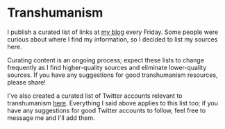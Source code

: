# Transhumanism

I publish a curated list of links at [my blog](https://mordred.substack.com/) every Friday.  Some people were curious about where I find my information, so I decided to list my sources here. 

Curating content is an ongoing process; expect these lists to change frequently as I find higher-quality sources and eliminate lower-quality sources.  If you have any suggestions for good transhumanism resources, please share!

I've also created a curated list of Twitter accounts relevant to transhumanism [here](https://twitter.com/i/lists/1474061794595512328?s=20&t=6-5PnnmoYcQ34W5Dwy_sGw).  Everything I said above applies to this list too; if you have any suggestions for good Twitter accounts to follow, feel free to message me and I'll add them.
